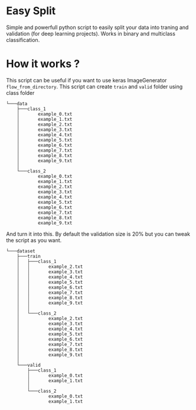 # Easy Split
Simple and powerfull python script to easily split your data into traning and validation (for deep learning projects). Works in binary and multiclass classification.

# How it works ?
This script can be useful if you want to use keras ImageGenerator `flow_from_directory`. This script can create `train` and `valid` folder using class folder

```
└───data
    ├───class_1
    │       example_0.txt
    │       example_1.txt
    │       example_2.txt
    │       example_3.txt
    │       example_4.txt
    │       example_5.txt
    │       example_6.txt
    │       example_7.txt
    │       example_8.txt
    │       example_9.txt
    │
    └───class_2
            example_0.txt
            example_1.txt
            example_2.txt
            example_3.txt
            example_4.txt
            example_5.txt
            example_6.txt
            example_7.txt
            example_8.txt
            example_9.txt
```

And turn it into this. By default the validation size is 20% but you can tweak the script as you want.

```
└───dataset
    ├───train
    │   ├───class_1
    │   │       example_2.txt
    │   │       example_3.txt
    │   │       example_4.txt
    │   │       example_5.txt
    │   │       example_6.txt
    │   │       example_7.txt
    │   │       example_8.txt
    │   │       example_9.txt
    │   │
    │   └───class_2
    │           example_2.txt
    │           example_3.txt
    │           example_4.txt
    │           example_5.txt
    │           example_6.txt
    │           example_7.txt
    │           example_8.txt
    │           example_9.txt
    │
    └───valid
        ├───class_1
        │       example_0.txt
        │       example_1.txt
        │
        └───class_2
                example_0.txt
                example_1.txt
```
